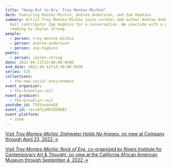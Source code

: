 ```yaml
---
title: "Hung Out to Dry: Troy Montes-Michie"
deck: Featuring Montes-Michie, Andrea Andersson, and Zoë Hopkins
summary: Artist Troy Montes-Michie joins curator and author Andrea Andersson and
  Rail contributor Zoë Hopkins for a conversation. We conclude with a poetry
  reading by Jaylen Strong.
people:
  - person: troy-montes-michie
  - person: andrea-andersson
  - person: zoe-hopkins
poets:
  - person: jaylen-strong
date: 2022-04-11T13:00:00-0500
end_date: 2022-04-11T14:30:00-0500
series: 535
collections:
  - the-new-social-environment
event_organizer:
  - the-brooklyn-rail
event_producer:
  - the-brooklyn-rail
youtube_id: T56Yuxo4aE8
event_id: recv87ajMkVZDNSBJ
event_platform:
  - zoom
---
```

[Visit *Troy Montes-Michie: Dishwater Holds No Images*](https://companygallery.us/exhibitions/dishwater-holds-no-images/)[*,* on view at Company through April 23, 2022 →](https://companygallery.us/exhibitions/dishwater-holds-no-images/)

[Visit *Troy Montes-Michie:* *Rock of Eye*, co-organized by Rivers Institute for Contemporary Art & Thought, on view at the California African American Museum through September 4, 2022 →](https://caamuseum.org/exhibitions/2022/troy-montes-michie-rock-of-eye)